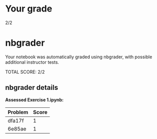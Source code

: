 # Your grade

2/2

# nbgrader

Your notebook was automatically graded using nbgrader, with
possible additional instructor tests.

TOTAL SCORE: 2/2

## nbgrader details


**Assessed Exercise 1.ipynb:**

| Problem   | Score     |
|:----------|:----------|
| dfa17f    | 1         |
| 6e85ae    | 1         |

